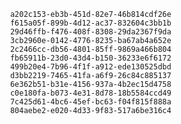 
                a202c153-eb3b-451d-82e7-46b814cdf26e
                f615a05f-899b-4d12-ac37-832604c3bb1b
                29d46ffb-f476-408f-8308-29da2367f9da
                3cb2960e-0142-4776-8235-ba67ab4a652e
                2c2466cc-db56-4801-85ff-9869a466b804
                fb65911b-23d0-43d4-b150-36233e6f6172
                499b20e4-7b96-4f1f-a912-ede130525dbd
                d3bb2219-7465-41fa-a6f9-26c84c885137
                6e362b51-b31e-4156-937a-4b2ec15d4758
                c0e180fa-b073-4e31-8d78-18b5584ccd49
                7c425d61-4bc6-45ef-bc63-f04f815f888a
                804aebe2-e020-4d33-9f83-517a6be316c4
                